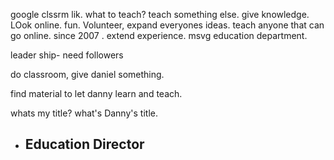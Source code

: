 google clssrm lik. what to teach?  teach something else. give knowledge. LOok online. fun. Volunteer, expand everyones ideas. teach anyone that can go online. since 2007 . extend experience. msvg education department.

leader ship- need followers

do classroom, give daniel something. 

find material to let danny learn and teach.

whats my title? what's Danny's title.



- Education Director
  - 